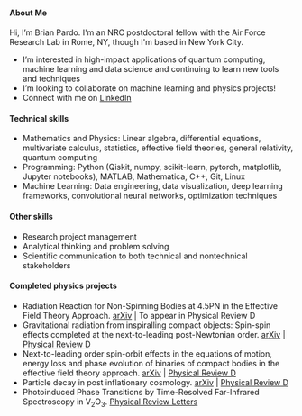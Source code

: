 #### About Me

Hi, I’m Brian Pardo. I'm an NRC postdoctoral fellow with the Air Force Research Lab in Rome, NY, though I'm based in New York City.
- I’m interested in high-impact applications of quantum computing, machine learning and data science and continuing to learn new tools and techniques
- I’m looking to collaborate on machine learning and physics projects!
- Connect with me on [LinkedIn](https://www.linkedin.com/in/brian-a-pardo/)

#### Technical skills

- Mathematics and Physics: Linear algebra, differential equations, multivariate calculus, statistics, effective field theories, general relativity, quantum computing
- Programming: Python (Qiskit, numpy, scikit-learn, pytorch, matplotlib, Jupyter notebooks), MATLAB, Mathematica, C++, Git, Linux
- Machine Learning: Data engineering, data visualization, deep learning frameworks, convolutional neural networks, optimization techniques

#### Other skills

- Research project management
- Analytical thinking and problem solving
- Scientific communication to both technical and nontechnical stakeholders

#### Completed physics projects

- Radiation Reaction for Non-Spinning Bodies at 4.5PN in the Effective Field Theory Approach. [arXiv](https://arxiv.org/abs/2302.11016) | To appear in Physical Review D
- Gravitational radiation from inspiralling compact objects: Spin-spin effects completed at the next-to-leading post-Newtonian order. [arXiv](https://arxiv.org/abs/2103.14612) | [Physical Review D](https://doi.org/10.1103/PhysRevD.104.024037)
- Next-to-leading order spin-orbit effects in the equations of motion, energy loss and phase evolution of binaries of compact bodies in the effective field theory approach. [arXiv](https://arxiv.org/abs/2009.05628) | [Physical Review D](https://doi.org/10.1103/PhysRevD.102.124020)
- Particle decay in post inflationary cosmology. [arXiv](https://arxiv.org/abs/1808.02539) | [Physical Review D](https://doi.org/10.1103/PhysRevD.98.083503)
- Photoinduced Phase Transitions by Time-Resolved Far-Infrared Spectroscopy in V<sub>2</sub>O<sub>3</sub>. [Physical Review Letters](https://doi.org/10.1103/PhysRevLett.107.066403)




<!---
BrianPardo/BrianPardo is a ✨ special ✨ repository because its `README.md` (this file) appears on your GitHub profile.
You can click the Preview link to take a look at your changes.
--->
